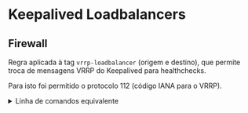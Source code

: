 # Keepalived Loadbalancers

## Firewall
Regra aplicada à tag `vrrp-loadbalancer` (origem e destino), que permite troca de mensagens VRRP do Keepalived para healthchecks.

Para isto foi permitido o protocolo 112 (código IANA para o VRRP).

<details>
<summary>Linha de comandos equivalente</summary>

```bash
gcloud compute --project=hivetown firewall-rules create hivetown-allow-vrrp-loadbalancers --description="Allow VRRP between load balancers" --direction=INGRESS --priority=1000 --network=hivetown --action=ALLOW --rules=112 --source-tags=vrrp-loadbalancer --target-tags=vrrp-loadbalancer
```
</details>